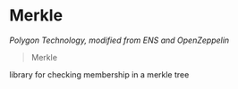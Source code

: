 # Merkle

_Polygon Technology, modified from ENS and OpenZeppelin_

> Merkle

library for checking membership in a merkle tree
